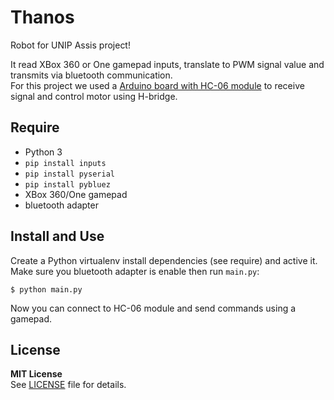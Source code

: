 # Thanos

Robot for UNIP Assis project!

It read XBox 360 or One gamepad inputs, translate to PWM signal value and transmits via bluetooth communication.  
For this project we used a [Arduino board with HC-06 module](https://github.com/joseafga/thanos-arduino) to receive signal and control motor using H-bridge.

## Require
- Python 3
- `pip install inputs`
- `pip install pyserial`
- `pip install pybluez`
- XBox 360/One gamepad
- bluetooth adapter

## Install and Use
Create a Python virtualenv install dependencies (see require) and active it.  
Make sure you bluetooth adapter is enable then run `main.py`:

    $ python main.py

Now you can connect to HC-06 module and send commands using a gamepad.

## License
**MIT License**  
See [LICENSE](LICENSE) file for details.
